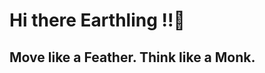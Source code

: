 # Hi there Earthling !!👋
## Move like a Feather. Think like a Monk.
<!--
<p align="center">
  <img src = "https://github.com/shaktisingh96/shaktisingh96/blob/main/Image/yogitocat.png" width=500>
</p>
<p align="left">
<img src="https://github.com/shaktisingh96/shaktisingh96/blob/main/Image/linkedin_connect_button.png" width="300">
</p>

<img src ="https://img.shields.io/badge/Gmail-D14836?style=for-the-badge&logo=gmail&logoColor=white"> <img src ="https://img.shields.io/badge/GitHub-100000?style=for-the-badge&logo=github&logoColor=white">

